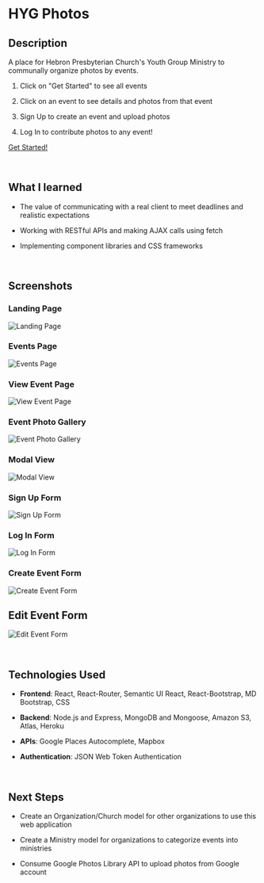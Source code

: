 # HYG Photos

## Description

A place for Hebron Presbyterian Church's Youth Group Ministry to communally organize photos by events.

1. Click on "Get Started" to see all events

2. Click on an event to see details and photos from that event

3. Sign Up to create an event and upload photos

4. Log In to contribute photos to any event!

[Get Started!](https://hyg-photos.herokuapp.com/)

<br />

## What I learned

- The value of communicating with a real client to meet deadlines and realistic expectations

- Working with RESTful APIs and making AJAX calls using fetch

- Implementing component libraries and CSS frameworks

<br />

## Screenshots

### Landing Page

![Landing Page](https://i.imgur.com/HLI8rav.jpg "Landing Page")

### Events Page

![Events Page](https://i.imgur.com/LjephJ7.jpg "Events Page")

### View Event Page

![View Event Page](https://i.imgur.com/53WXAF7.jpg "View Event Page")

### Event Photo Gallery

![Event Photo Gallery](https://i.imgur.com/S8OUAyQ.jpg "Event Photo Gallery")

### Modal View

![Modal View](https://i.imgur.com/wxlrAf8.jpg "Modal View")

### Sign Up Form

![Sign Up Form](https://i.imgur.com/Z6avmgK.png "Sign Up Form")

### Log In Form

![Log In Form](https://i.imgur.com/8dJqLmo.png "Log In Form")

### Create Event Form

![Create Event Form](https://i.imgur.com/iy2ulTv.png "Create Event Form")

## Edit Event Form

![Edit Event Form](https://i.imgur.com/mM3GEQl.png "Edit Event Form")

<br />

## Technologies Used

- **Frontend**: React, React-Router, Semantic UI React, React-Bootstrap, MD Bootstrap, CSS

- **Backend**: Node.js and Express, MongoDB and Mongoose, Amazon S3, Atlas, Heroku

- **APIs**: Google Places Autocomplete, Mapbox

- **Authentication**: JSON Web Token Authentication

<br />

## Next Steps

- Create an Organization/Church model for other organizations to use this web application

- Create a Ministry model for organizations to categorize events into ministries

- Consume Google Photos Library API to upload photos from Google account
